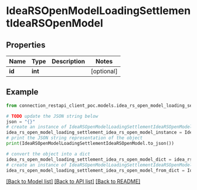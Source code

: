 # IdeaRSOpenModelLoadingSettlementIdeaRSOpenModel


## Properties

Name | Type | Description | Notes
------------ | ------------- | ------------- | -------------
**id** | **int** |  | [optional] 

## Example

```python
from connection_restapi_client_poc.models.idea_rs_open_model_loading_settlement_idea_rs_open_model import IdeaRSOpenModelLoadingSettlementIdeaRSOpenModel

# TODO update the JSON string below
json = "{}"
# create an instance of IdeaRSOpenModelLoadingSettlementIdeaRSOpenModel from a JSON string
idea_rs_open_model_loading_settlement_idea_rs_open_model_instance = IdeaRSOpenModelLoadingSettlementIdeaRSOpenModel.from_json(json)
# print the JSON string representation of the object
print(IdeaRSOpenModelLoadingSettlementIdeaRSOpenModel.to_json())

# convert the object into a dict
idea_rs_open_model_loading_settlement_idea_rs_open_model_dict = idea_rs_open_model_loading_settlement_idea_rs_open_model_instance.to_dict()
# create an instance of IdeaRSOpenModelLoadingSettlementIdeaRSOpenModel from a dict
idea_rs_open_model_loading_settlement_idea_rs_open_model_from_dict = IdeaRSOpenModelLoadingSettlementIdeaRSOpenModel.from_dict(idea_rs_open_model_loading_settlement_idea_rs_open_model_dict)
```
[[Back to Model list]](../README.md#documentation-for-models) [[Back to API list]](../README.md#documentation-for-api-endpoints) [[Back to README]](../README.md)


